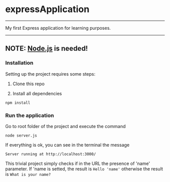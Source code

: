 # expressApplication
---------------------------------------

My first Express application for learning purposes.

---------------------------------------
NOTE: [Node.js](https://nodejs.org/) is needed!
-----------------------------------------------

### Installation

Setting up the project requires some steps:

1. Clone this repo

2. Install all dependencies
```
npm install
```

### Run the application

Go to root folder of the project and execute the command
```
node server.js
```

If everything is ok, you can see in the terminal the message
```
Server running at http://localhost:3000/
```

This trivial project simply checks if in the URL the presence of 'name' parameter.
If 'name is setted, the result is
`
Hello 'name'
`
otherwise the result is 
`
What is your name?
`